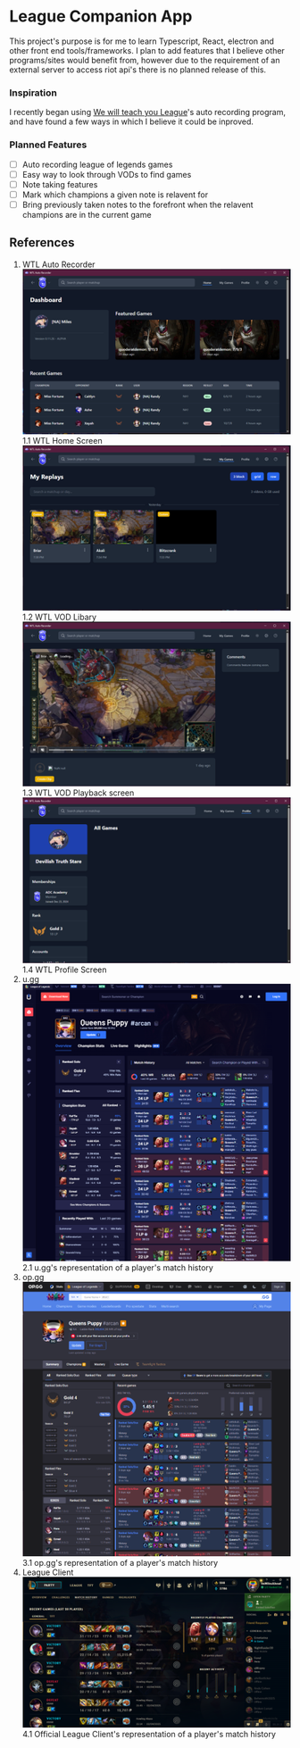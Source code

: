 # League Companion App

This project's purpose is for me to learn Typescript, React, electron and other front end tools/frameworks. I plan to add features that I believe other programs/sites would benefit from, however due to the requirement of an external server to access riot api's there is no planned release of this.

### Inspiration

I recently began using [We will teach you League](https://weteachleague.com/)'s auto recording program, and have found a few ways in which I believe it could be inproved.

### Planned Features

- [ ] Auto recording league of legends games
- [ ] Easy way to look through VODs to find games
- [ ] Note taking features
- [ ] Mark which champions a given note is relavent for
- [ ] Bring previously taken notes to the forefront when the relavent champions are in the current game

## References

1. WTL Auto Recorder
   ![WTL Home Screen](/assets/1_1_wtl_home_screen.png)
   1.1 WTL Home Screen
   ![WTL Home Screen](/assets/1_2_wtl_vod_library.png)
   1.2 WTL VOD Libary
   ![WTL Home Screen](/assets/1_3_wtl_vod_playback.png)
   1.3 WTL VOD Playback screen
   ![WTL Home Screen](/assets/1_4_wtl_profile_screen.png)
   1.4 WTL Profile Screen
2. u.gg
   ![u.gg](/assets/2_1_u_gg_match_history.png)
   2.1 u.gg's representation of a player's match history
3. op.gg
   ![op.gg match history](/assets/3_1_op_gg_match_history.png)
   3.1 op.gg's representation of a player's match history
4. League Client
   ![League Client match History](/assets/4_1_league_client_match_history.png)
   4.1 Official League Client's representation of a player's match history
